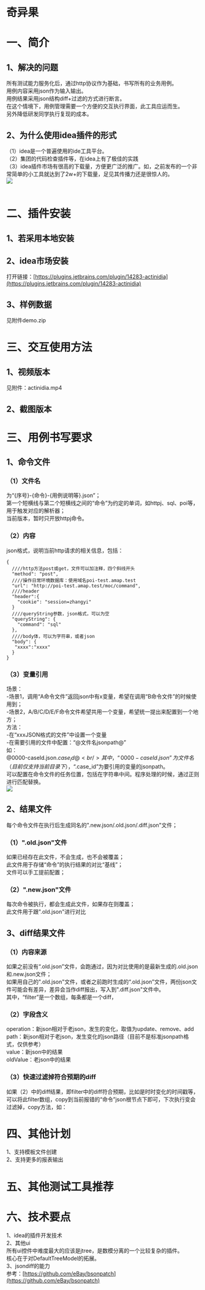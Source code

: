 # 奇异果

<a name="DCl3L"></a>
# 一、简介
<a name="xZCiV"></a>
## 1、解决的问题
所有测试能力服务化后，通过http协议作为基础，书写所有的业务用例。<br />用例内容采用json作为输入输出。<br />用例结果采用json结构diff+过滤的方式进行断言。<br />在这个情境下，用例管理需要一个方便的交互执行界面，此工具应运而生。<br />另外降低研发同学执行复现的成本。
<a name="B5O06"></a>
## 2、为什么使用idea插件的形式
（1）idea是一个普遍使用的ide工具平台。<br />（2）集团的代码检查插件等，在idea上有了极佳的实践<br />（3）idea插件市场有很高的下载量，方便更广泛的推广。如，之前发布的一个非常简单的小工具就达到了2w+的下载量，足见其传播力还是很惊人的。<br />![](https://intranetproxy.alipay.com/skylark/lark/0/2020/png/8773/1589130243679-7eb3357b-0407-47a3-8734-cfc29454952d.png?x-oss-process=image%2Fresize%2Cw_1492#align=left&display=inline&height=790&margin=%5Bobject%20Object%5D&originHeight=790&originWidth=1492&status=done&style=none&width=1492)<br /> 
<a name="lG3Lk"></a>
# 二、插件安装
<a name="XwYXW"></a>
## 1、若采用本地安装

<a name="4nPfD"></a>
## 2、idea市场安装
打开链接：[https://plugins.jetbrains.com/plugin/14283-actinidia](https://plugins.jetbrains.com/plugin/14283-actinidia)
<a name="HoXhm"></a>
## 3、样例数据
见附件demo.zip
<a name="fnX1N"></a>
# 三、交互使用方法
<a name="rhX83"></a>
## 1、视频版本
见附件：actinidia.mp4
<a name="Uiyp6"></a>
## 2、截图版本

<a name="lDpWv"></a>
# 三、用例书写要求
<a name="yjYwP"></a>
## 1、命令文件
<a name="AfNK2"></a>
### （1）文件名
为“{序号}-{命令}-{用例说明等}.json”；<br />第一个短横线与第二个短横线之间的“命令”为约定的单词，如httpj、sql、poi等，用于触发对应的解析器；<br />当前版本，暂时只开放httpj命令。
<a name="84glQ"></a>
### （2）内容
json格式，说明当前http请求的相关信息，包括：
```
{
  ////http方法post或get，文件可以加注释，四个斜线开头
  "method": "post",
  ////操作日常环境数据库：使用域名poi-test.amap.test
  "url": "http://poi-test.amap.test/moc/command",
  ////header
  "header":{
    "cookie": "session=zhangyi"
  }
  ////queryString参数，json格式，可以为空
  "queryString": {
    "command": "sql"
  },
  ////body体，可以为字符串，或者json
  "body": {
   "xxxx":"xxxx"
  }
}
```
<a name="J2MtG"></a>
### （3）变量引用
场景：<br />-场景1，调用“A命令文件”返回json中有x变量，希望在调用“B命令文件”的时候使用到；<br />-场景2，A/B/C/D/E/F命令文件希望共用一个变量，希望统一提出来配置到一个地方；<br />方法：<br />-在“xxxJSON格式的文件”中设置一个变量<br />-在需要引用的文件中配置：“@文件名jsonpath@”<br />如：<br />@0000-caseId.json$.case_id@<br />其中，“0000-caseId.json”为文件名（目前仅支持当前目录下），“$.case_id”为要引用的变量的jsonpath。<br />可以配置在命令文件的任务位置，包括在字符串中间。程序处理的时候，通过正则进行匹配替换。<br />![](https://cdn.nlark.com/lark/0/2020/png/13080/1579591710954-5099c1b7-1798-4e3f-8ff6-6f229aadf92e.png#align=left&display=inline&height=1206&margin=%5Bobject%20Object%5D&originHeight=1206&originWidth=2962&status=done&style=none&width=2962)
<a name="SNXrP"></a>
## 2、结果文件
每个命令文件在执行后生成同名的".new.json/.old.json/.diff.json"文件；

<a name="kqMxS"></a>
### （1）".old.json"文件
如果已经存在此文件，不会生成，也不会被覆盖；<br />此文件用于存储“命令”的执行结果的对比“基线”；<br />文件可以手工提前配置；
<a name="d2dHt"></a>
### （2）".new.json"文件
每次命令被执行，都会生成此文件，如果存在则覆盖；<br />此文件用于跟".old.json"进行对比
<a name="rROMT"></a>
## 3、diff结果文件
<a name="HMbyd"></a>
### （1）内容来源
如果之前没有“.old.json”文件，会跑通过，因为对比使用的是最新生成的.old.json和.new.json文件；
<br />如果用自己的".old.json"文件，或者之前跑时生成的“.old.json”文件，两份json文件可能会有差异，差异会当作diff报出，写入到".diff.json"文件中。
<br />其中，“filter”是一个数组，每条都是一个diff，
<a name="B119T"></a>
### （2）字段含义
operation：新json相对于老json，发生的变化，取值为update、remove、add<br />path：新json相对于老json，发生变化的json路径（目前不是标准jsonpath格式，仅供参考）<br />value：新json中的结果<br />oldValue：老json中的结果
<a name="K4qFw"></a>
### （3）快速过滤掉符合预期的diff
如果（2）中的diff结果，即filter中的diff符合预期，比如是时时变化的时间戳等，可以将此filter数组，copy到当前报错的“命令”json根节点下即可，下次执行变会过滤掉，copy方法，如：

<a name="w8AFC"></a>
# 四、其他计划
1、支持模板文件创建<br />2、支持更多的报表输出
<a name="fvkRu"></a>
# 五、其他测试工具推荐


<a name="F11Xg"></a>
# 六、技术要点
1、idea的插件开发技术<br />2、其他ui
<br />所有ui控件中难度最大的应该是jtree，是数模分离的一个比较复杂的插件。
<br />核心在于对DefaultTreeModel的拓展。<br />3、jsondiff的能力<br />
参考：[https://github.com/eBay/bsonpatch](https://github.com/eBay/bsonpatch)
